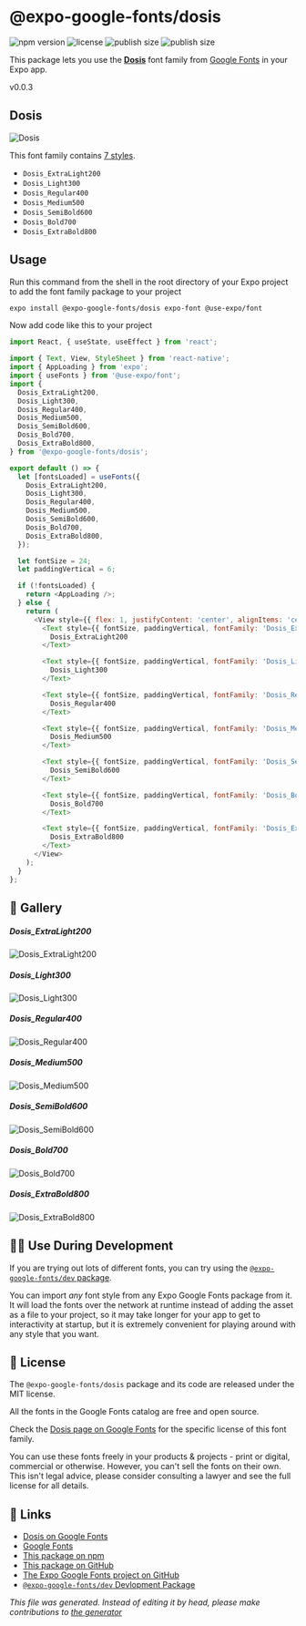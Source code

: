 # @expo-google-fonts/dosis

![npm version](https://flat.badgen.net/npm/v/@expo-google-fonts/dosis)
![license](https://flat.badgen.net/github/license/expo/google-fonts)
![publish size](https://flat.badgen.net/packagephobia/install/@expo-google-fonts/dosis)
![publish size](https://flat.badgen.net/packagephobia/publish/@expo-google-fonts/dosis)

This package lets you use the [**Dosis**](https://fonts.google.com/specimen/Dosis) font family from [Google Fonts](https://fonts.google.com/) in your Expo app.

v0.0.3

## Dosis

![Dosis](./font-family.png)

This font family contains [7 styles](#gallery).

- `Dosis_ExtraLight200`
- `Dosis_Light300`
- `Dosis_Regular400`
- `Dosis_Medium500`
- `Dosis_SemiBold600`
- `Dosis_Bold700`
- `Dosis_ExtraBold800`

## Usage

Run this command from the shell in the root directory of your Expo project to add the font family package to your project
```sh
expo install @expo-google-fonts/dosis expo-font @use-expo/font
```

Now add code like this to your project
```js
import React, { useState, useEffect } from 'react';

import { Text, View, StyleSheet } from 'react-native';
import { AppLoading } from 'expo';
import { useFonts } from '@use-expo/font';
import {
  Dosis_ExtraLight200,
  Dosis_Light300,
  Dosis_Regular400,
  Dosis_Medium500,
  Dosis_SemiBold600,
  Dosis_Bold700,
  Dosis_ExtraBold800,
} from '@expo-google-fonts/dosis';

export default () => {
  let [fontsLoaded] = useFonts({
    Dosis_ExtraLight200,
    Dosis_Light300,
    Dosis_Regular400,
    Dosis_Medium500,
    Dosis_SemiBold600,
    Dosis_Bold700,
    Dosis_ExtraBold800,
  });

  let fontSize = 24;
  let paddingVertical = 6;

  if (!fontsLoaded) {
    return <AppLoading />;
  } else {
    return (
      <View style={{ flex: 1, justifyContent: 'center', alignItems: 'center' }}>
        <Text style={{ fontSize, paddingVertical, fontFamily: 'Dosis_ExtraLight200' }}>
          Dosis_ExtraLight200
        </Text>

        <Text style={{ fontSize, paddingVertical, fontFamily: 'Dosis_Light300' }}>
          Dosis_Light300
        </Text>

        <Text style={{ fontSize, paddingVertical, fontFamily: 'Dosis_Regular400' }}>
          Dosis_Regular400
        </Text>

        <Text style={{ fontSize, paddingVertical, fontFamily: 'Dosis_Medium500' }}>
          Dosis_Medium500
        </Text>

        <Text style={{ fontSize, paddingVertical, fontFamily: 'Dosis_SemiBold600' }}>
          Dosis_SemiBold600
        </Text>

        <Text style={{ fontSize, paddingVertical, fontFamily: 'Dosis_Bold700' }}>
          Dosis_Bold700
        </Text>

        <Text style={{ fontSize, paddingVertical, fontFamily: 'Dosis_ExtraBold800' }}>
          Dosis_ExtraBold800
        </Text>
      </View>
    );
  }
};

```

## 🔡 Gallery

##### Dosis_ExtraLight200
![Dosis_ExtraLight200](./3ae9ee353b3e8df71d17a46208649ec71c145848f8db69eb86b9cc1c129304b7.ttf.png)

##### Dosis_Light300
![Dosis_Light300](./be02e69501081e964d549ca957d036bbb12e816c1d224d1ce145ca31499bdfa0.ttf.png)

##### Dosis_Regular400
![Dosis_Regular400](./313cd3d73107761779313dba36f6ec6a100a5a4daf06f4b78f8f733538936cdf.ttf.png)

##### Dosis_Medium500
![Dosis_Medium500](./b1bef4924c728f63829085fe2ca4995a6a41c495df45c5830d51bf649e273031.ttf.png)

##### Dosis_SemiBold600
![Dosis_SemiBold600](./8b8741fdb78479290fcd114044c58c9263670dd32db70b744dd56764a8d0b734.ttf.png)

##### Dosis_Bold700
![Dosis_Bold700](./4124ad4492dbb70075dd1bce8976da33cbad57f2fc10eeedc7da35592285605d.ttf.png)

##### Dosis_ExtraBold800
![Dosis_ExtraBold800](./4a7b18554b3247dd3b1384afabd828043b9a9417221c7480c2bb78a99bc4190b.ttf.png)


## 👩‍💻 Use During Development

If you are trying out lots of different fonts, you can try using the [`@expo-google-fonts/dev` package](https://github.com/expo/google-fonts/tree/master/font-packages/dev#readme).

You can import *any* font style from any Expo Google Fonts package from it. It will load the fonts
over the network at runtime instead of adding the asset as a file to your project, so it may take longer
for your app to get to interactivity at startup, but it is extremely convenient
for playing around with any style that you want.

## 📖 License

The `@expo-google-fonts/dosis` package and its code are released under the MIT license.

All the fonts in the Google Fonts catalog are free and open source.

Check the [Dosis page on Google Fonts](https://fonts.google.com/specimen/Dosis) for the specific license of this font family.

You can use these fonts freely in your products & projects - print or digital, commercial or otherwise. However, you can't sell the fonts on their own. This isn't legal advice, please consider consulting a lawyer and see the full license for all details.

## 🔗 Links

- [Dosis on Google Fonts](https://fonts.google.com/specimen/Dosis)
- [Google Fonts](https://fonts.google.com/)
- [This package on npm](https://www.npmjs.com/package/@expo-google-fonts/dosis)
- [This package on GitHub](https://github.com/expo/google-fonts/tree/master/font-packages/dosis)
- [The Expo Google Fonts project on GitHub](https://github.com/expo/google-fonts)
- [`@expo-google-fonts/dev` Devlopment Package](https://github.com/expo/google-fonts/tree/master/font-packages/dev)


*This file was generated. Instead of editing it by head, please make contributions to [the generator](https://github.com/expo/google-fonts/tree/master/packages/generator)*
